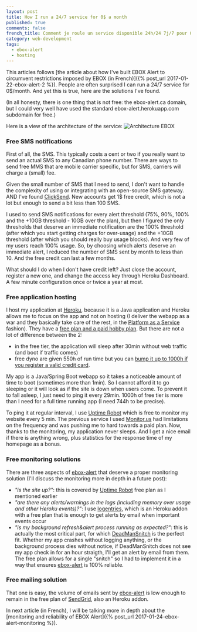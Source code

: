 ```yaml
---
layout: post
title: How I run a 24/7 service for 0$ a month
published: true
comments: false
french_title: Comment je roule un service disponible 24h/24 7j/7 pour 0$/mois
category: web-development
tags:
  - ebox-alert
  - hosting
---
```


This articles follows [the article about how I've built EBOX Alert to circumvent restrictions imposed by EBOX (in French)]({% post_url 2017-01-22-ebox-alert-2 %}). People are often surprised I can run a 24/7 service for 0$/month. And yet this is true, here are the solutions I've found.

(In all honesty, there is one thing that is not free: the ebox-alert.ca domain, but I could very well have used the standard ebox-alert.herokuapp.com subdomain for free.)

Here is a view of the architecture of the service:
![Architecture EBOX]({{site.baseurl}}/images/EBOX-Architecture.png)

### Free SMS notifications

First of all, the SMS. This typically costs a cent or two if you really want to send an actual SMS to any Canadian phone number. There are ways to send free MMS that are mobile carrier specific, but for SMS, carriers will charge a (small) fee.

Given the small number of SMS that I need to send, I don't want to handle the complexity of using or integrating with an open-source SMS gateway. AND I've found [ClickSend](https://www.clicksend.com). New accounts get 1$ free credit, which is not a lot but enough to send a bit less than 100 SMS.

I used to send SMS notifications for every alert threshold (75%, 90%, 100% and the +10GB threshold - 10GB over the plan), but then I figured the only thresholds that deserve an immediate notification are the 100% threshold (after which you start getting charges for over-usage) and the +10GB threshold (after which you should really buy usage blocks). And very few of my users reach 100% usage. So, by choosing which alerts deserve an immediate alert, I reduced the number of SMS sent by month to less than 10. And the free credit can last a few months.

What should I do when I don't have credit left? Just close the account, register a new one, and change the access key through Heroku Dashboard. A few minute configuration once or twice a year at most.

### Free application hosting

I host my application at [Heroku](https://heroku.com), because it is a Java application and Heroku allows me to focus on the app and not on hosting (I deliver the webapp as a war and they basically take care of the rest, in the [Platform as a Service](https://en.wikipedia.org/wiki/Platform_as_a_service) fashion). They have a [free plan and a paid hobby plan](https://www.heroku.com/pricing). But there are not a lot of difference between the 2:

- in the free tier, the application will sleep after 30min without web traffic (and boot if traffic comes)
- free dyno are given 550h of run time but you can [bump it up to 1000h if you register a valid credit card](https://devcenter.heroku.com/articles/free-dyno-hours#consuming-hours).

My app is a Java/Spring Boot webapp so it takes a noticeable amount of time to boot (sometimes more than 1min). So I cannot afford it to go sleeping or it will look as if the site is down when users come.
To prevent it to fall asleep, I just need to ping it every 29min. 1000h of free tier is more than I need for a full time running app (I need 744h to be precise).

To ping it at regular interval, I use [Uptime Robot](http://uptimerobot.com/) which is free to monitor my website every 5 min. The previous service I used [Monitor.us](http://www.monitor.us/) had limitations on the frequency and was pushing me to hard towards a paid plan. Now, thanks to the monitoring, my application never sleeps. And I get a nice email if there is anything wrong, plus statistics for the response time of my homepage as a bonus.

### Free monitoring solutions

There are three aspects of [ebox-alert] that deserve a proper monitoring solution (I'll discuss the monitoring more in depth in a future post):

- _"is the site up?"_: this is covered by [Uptime Robot](http://uptimerobot.com/) free plan as I mentioned earlier
- _"are there any alerts/warnings in the logs (including memory over usage and other Heroku events)?"_: I use [logentries](https://logentries.com/), which is an Heroku addon with a free plan that is enough to get alerts by email when important events occur
- _"is my background refresh&alert process running as expected?"_: this is actually the most critical part, for which [DeadManSnitch](https://deadmanssnitch.com) is the perfect fit. Whether my app crashes without logging anything, or the background process dies without notice, if DeadManSnitch does not see my app check in for an hour straigth, I'll get an alert by email from them. The free plan allows for a single "snitch" so I had to implement it in a way that ensures [ebox-alert] is 100% reliable.

### Free mailing solution

That one is easy, the volume of emails sent by [ebox-alert] is low enough to remain in the free plan of [SendGrid](https://app.sendgrid.com/), also an Heroku addon.

In next article (in French), I will be talking more in depth about the [monitoring and reliability of EBOX Alert]({% post_url 2017-01-24-ebox-alert-monitoring %}).

[ebox-alert]: http://www.ebox-alert.ca "ebox-alert.ca"
